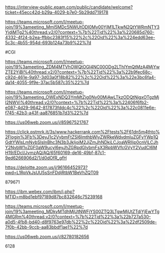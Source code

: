 
https://interview-public.epam.com/public/candidate/welcome?ticket=45ecc42d-b29a-4029-b7e0-5b29dd719178


https://teams.microsoft.com/l/meetup-join/19%3ameeting_MmI5MDc5NWUtODI0My00YjM1LTkwN2QtYWRmNTY3YjdjMTg2%40thread.v2/0?context=%7b%22Tid%22%3a%220685d760-4332-4f24-b2ea-ffbbc2383f15%22%2c%22Oid%22%3a%224edd63ee-5c3c-4b55-954d-693b124a73b9%22%7d

#CGI

https://teams.microsoft.com/l/meetup-join/19%3ameeting_ZDM4MTVhOWQtOGI4NC00ODg2LThlYmQtMzA4MjYwZTE2YjBl%40thread.v2/0?context=%7b%22Tid%22%3a%22b9fec68c-c92d-461e-9a97-3d03a0f18b82%22%2c%22Oid%22%3a%22e3bc6fa4-da14-4055-9f9e-37ac5b587c35%22%7d

https://teams.microsoft.com/l/meetup-join/19%3ameeting_OWExNDQ3YmMtZjg0Ny00MjAwLTkzODQtNjgxOTgzMjI2NWVi%40thread.v2/0?context=%7b%22Tid%22%3a%22406f6fb2-e087-4d29-9642-817873fddc4c%22%2c%22Oid%22%3a%22c0811e6e-f745-42b3-a43f-aa876851b7d3%22%7d

https://us06web.zoom.us/j/85967521767

https://click.pstmrk.it/3s/www.hackerrank.com%2Ftests%2F61dn5m4thto%2Flogin%3Fb%3DeyJ1c2VybmFtZSI6ImthbWlyZWRkeWdvdmluZGFyYWp1QGdtYWlsLmNvbSIsInBhc3N3b3JkIjoiM2JjZmJhNDkiLCJoaWRlIjp0cnVlLCJhY2NvbW1vZGF0aW9ucyI6eyJhZGRpdGlvbmFsX3RpbWVfcGVyY2VudCI6MH19/EDcI/JvmzAQ/AQ/65f60169-de16-49bf-87c1-9ed6266906d2/1/d0dOfR_gfH

https://deloitte.zoom.us/j/96166452973?pwd=L1RpVkJsUU5sSnFDdjRtbW1BeVhZQT09


879671

https://ibm.webex.com/ibm/j.php?MTID=m8bd1ebf97189d87bc832646c75239168

https://teams.microsoft.com/l/meetup-join/19%3ameeting_MDkyMTdhMjUtNWFjYS00ZTQ3LTgwMjUtZTdiYjEwYTg4MGRm%40thread.v2/0?context=%7b%22Tid%22%3a%22b727a530-a0d5-4fb8-bd40-d8f9763e97db%22%2c%22Oid%22%3a%22df2509de-7f0b-42bb-9ccb-aa83bbdf1ae1%22%7d

https://us06web.zoom.us/j/82780182656

6128


